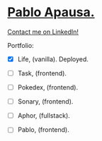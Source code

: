 # [Pablo Apausa.](https://apausa.dev)
[Contact me on LinkedIn!](https://www.linkedin.com/in/apausa/)

Portfolio: 
- [x] Life, (vanilla). Deployed.
- [ ] Task, (frontend).
- [ ] Pokedex, (frontend).
- [ ] Sonary, (frontend).
- [ ] Aphor, (fullstack).
- [ ] Pablo, (frontend).

